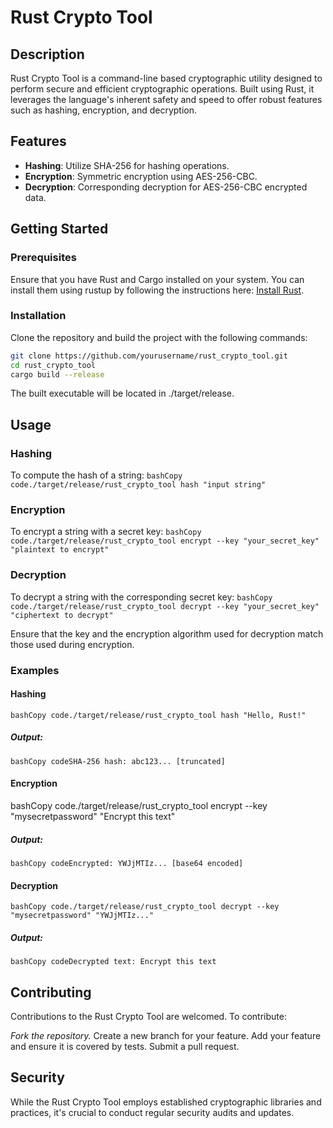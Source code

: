 # Rust Crypto Tool

## Description
Rust Crypto Tool is a command-line based cryptographic utility designed to perform secure and efficient cryptographic operations. Built using Rust, it leverages the language's inherent safety and speed to offer robust features such as hashing, encryption, and decryption.

## Features
- **Hashing**: Utilize SHA-256 for hashing operations.
- **Encryption**: Symmetric encryption using AES-256-CBC.
- **Decryption**: Corresponding decryption for AES-256-CBC encrypted data.

## Getting Started

### Prerequisites
Ensure that you have Rust and Cargo installed on your system. You can install them using rustup by following the instructions here: [Install Rust](https://rustup.rs/).

### Installation
Clone the repository and build the project with the following commands:

```bash
git clone https://github.com/yourusername/rust_crypto_tool.git
cd rust_crypto_tool
cargo build --release
```

The built executable will be located in ./target/release.

## Usage

### Hashing
To compute the hash of a string:
`bashCopy code./target/release/rust_crypto_tool hash "input string"`

### Encryption
To encrypt a string with a secret key:
`bashCopy code./target/release/rust_crypto_tool encrypt --key "your_secret_key" "plaintext to encrypt"`

### Decryption
To decrypt a string with the corresponding secret key:
`bashCopy code./target/release/rust_crypto_tool decrypt --key "your_secret_key" "ciphertext to decrypt"`

Ensure that the key and the encryption algorithm used for decryption match those used during encryption.

### Examples

#### Hashing
`bashCopy code./target/release/rust_crypto_tool hash "Hello, Rust!"`

##### Output:
`bashCopy codeSHA-256 hash: abc123... [truncated]`

#### Encryption
bashCopy code./target/release/rust_crypto_tool encrypt --key "mysecretpassword" "Encrypt this text"

##### Output:
`bashCopy codeEncrypted: YWJjMTIz... [base64 encoded]`

#### Decryption
`bashCopy code./target/release/rust_crypto_tool decrypt --key "mysecretpassword" "YWJjMTIz..."`
##### Output:
`bashCopy codeDecrypted text: Encrypt this text`

## Contributing
Contributions to the Rust Crypto Tool are welcomed. To contribute:

*Fork the repository.*
Create a new branch for your feature.
Add your feature and ensure it is covered by tests.
Submit a pull request.

## Security
While the Rust Crypto Tool employs established cryptographic libraries and practices, it's crucial to conduct regular security audits and updates.
